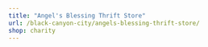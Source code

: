 ```yaml
---
title: "Angel's Blessing Thrift Store"
url: /black-canyon-city/angels-blessing-thrift-store/
shop: charity
---
```

